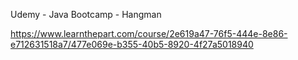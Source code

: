 Udemy - Java Bootcamp - Hangman

https://www.learnthepart.com/course/2e619a47-76f5-444e-8e86-e712631518a7/477e069e-b355-40b5-8920-4f27a5018940
